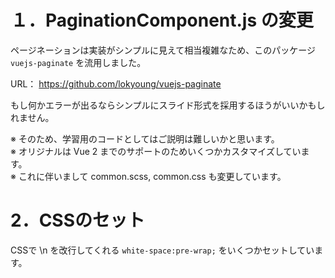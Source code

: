 # １．PaginationComponent.js の変更

ページネーションは実装がシンプルに見えて相当複雑なため、このパッケージ `vuejs-paginate` を流用しました。

URL： https://github.com/lokyoung/vuejs-paginate

もし何かエラーが出るならシンプルにスライド形式を採用するほうがいいかもしれません。

※ そのため、学習用のコードとしてはご説明は難しいかと思います。  
※ オリジナルは Vue 2 までのサポートのためいくつかカスタマイズしています。  
※ これに伴いまして common.scss, common.css も変更しています。

# 2．CSSのセット

CSSで \n を改行してくれる `white-space:pre-wrap;` をいくつかセットしています。
